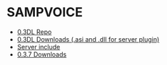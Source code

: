 # **SAMPVOICE**
* [0.3DL Repo](https://github.com/ZTzTopia/sampvoice/tree/test)
* [0.3DL Downloads (.asi and .dll for server plugin)](https://www.mediafire.com/folder/3dk8trr6wkmcg/sampvoice+0.3DL)
* [Server include](https://www.mediafire.com/file/yn58m23hp0txgl4/sampvoice.inc/file)
* [0.3.7 Downloads](https://github.com/CyberMor/sampvoice/releases)
